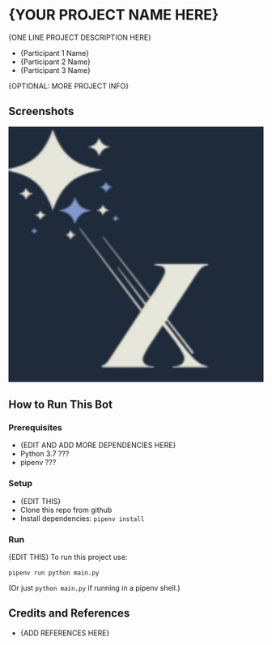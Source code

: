 # {YOUR PROJECT NAME HERE}
{ONE LINE PROJECT DESCRIPTION HERE}

* {Participant 1 Name}
* {Participant 2 Name}
* {Participant 3 Name}

{OPTIONAL: MORE PROJECT INFO}

## Screenshots


![SCREESHOT DECSRIPTION](screenshots/excellenteam-logo.jpeg)

## How to Run This Bot

### Prerequisites
* {EDIT AND ADD MORE DEPENDENCIES HERE}
* Python 3.7 ???
* pipenv ???

### Setup
* {EDIT THIS}
* Clone this repo from github
* Install dependencies: `pipenv install`

### Run
{EDIT THIS}
To run this project use:

    pipenv run python main.py

(Or just `python main.py` if running in a pipenv shell.)

## Credits and References
* {ADD REFERENCES HERE}

